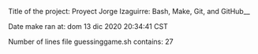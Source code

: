 Title of the project: Proyect Jorge Izaguirre: Bash, Make, Git, and GitHub__

Date make ran at:
dom 13 dic 2020 20:34:41 CST

Number of lines file guessinggame.sh contains:
27

